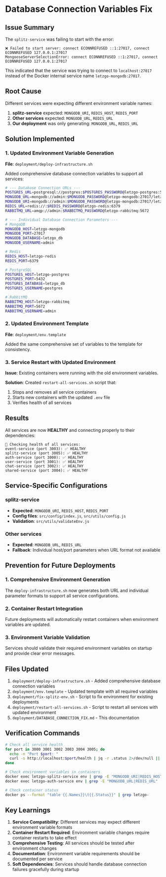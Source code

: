 # Database Connection Variables Fix

## Issue Summary

The `splitz-service` was failing to start with the error:
```
❌ Failed to start server: connect ECONNREFUSED ::1:27017, connect ECONNREFUSED 127.0.0.1:27017
MongooseServerSelectionError: connect ECONNREFUSED ::1:27017, connect ECONNREFUSED 127.0.0.1:27017
```

This indicated that the service was trying to connect to `localhost:27017` instead of the Docker internal service name `letzgo-mongodb:27017`.

## Root Cause

Different services were expecting different environment variable names:

1. **splitz-service** expected: `MONGODB_URI`, `REDIS_HOST`, `REDIS_PORT`
2. **Other services** expected: `MONGODB_URL`, `REDIS_URL`
3. **Our deployment** was only generating: `MONGODB_URL`, `REDIS_URL`

## Solution Implemented

### 1. Updated Environment Variable Generation

**File**: `deployment/deploy-infrastructure.sh`

Added comprehensive database connection variables to support all services:

```bash
# --- Database Connection URLs ---
POSTGRES_URL=postgresql://postgres:$POSTGRES_PASSWORD@letzgo-postgres:5432/letzgo_db
MONGODB_URL=mongodb://admin:$MONGODB_PASSWORD@letzgo-mongodb:27017/letzgo_db?authSource=admin
MONGODB_URI=mongodb://admin:$MONGODB_PASSWORD@letzgo-mongodb:27017/letzgo_db?authSource=admin
REDIS_URL=redis://:$REDIS_PASSWORD@letzgo-redis:6379
RABBITMQ_URL=amqp://admin:$RABBITMQ_PASSWORD@letzgo-rabbitmq:5672

# --- Individual Database Connection Parameters ---
# MongoDB
MONGODB_HOST=letzgo-mongodb
MONGODB_PORT=27017
MONGODB_DATABASE=letzgo_db
MONGODB_USERNAME=admin

# Redis  
REDIS_HOST=letzgo-redis
REDIS_PORT=6379

# PostgreSQL
POSTGRES_HOST=letzgo-postgres
POSTGRES_PORT=5432
POSTGRES_DATABASE=letzgo_db
POSTGRES_USERNAME=postgres

# RabbitMQ
RABBITMQ_HOST=letzgo-rabbitmq
RABBITMQ_PORT=5672
RABBITMQ_USERNAME=admin
```

### 2. Updated Environment Template

**File**: `deployment/env.template`

Added the same comprehensive set of variables to the template for consistency.

### 3. Service Restart with Updated Environment

**Issue**: Existing containers were running with the old environment variables.

**Solution**: Created `restart-all-services.sh` script that:
1. Stops and removes all service containers
2. Starts new containers with the updated `.env` file
3. Verifies health of all services

## Results

All services are now **HEALTHY** and connecting properly to their dependencies:

```
🏥 Checking health of all services:
event-service (port 3003): ✅ HEALTHY
splitz-service (port 3005): ✅ HEALTHY
auth-service (port 3000): ✅ HEALTHY
user-service (port 3001): ✅ HEALTHY
chat-service (port 3002): ✅ HEALTHY
shared-service (port 3004): ✅ HEALTHY
```

## Service-Specific Configurations

### splitz-service
- **Expected**: `MONGODB_URI`, `REDIS_HOST`, `REDIS_PORT`
- **Config files**: `src/config/index.js`, `src/utils/config.js`
- **Validation**: `src/utils/validateEnv.js`

### Other services
- **Expected**: `MONGODB_URL`, `REDIS_URL`
- **Fallback**: Individual host/port parameters when URL format not available

## Prevention for Future Deployments

### 1. Comprehensive Environment Generation
The `deploy-infrastructure.sh` now generates both URL and individual parameter formats to support all service configurations.

### 2. Container Restart Integration
Future deployments will automatically restart containers when environment variables are updated.

### 3. Environment Variable Validation
Services should validate their required environment variables on startup and provide clear error messages.

## Files Updated

1. `deployment/deploy-infrastructure.sh` - Added comprehensive database connection variables
2. `deployment/env.template` - Updated template with all required variables  
3. `deployment/fix-splitz-env.sh` - Script to fix environment for existing deployments
4. `deployment/restart-all-services.sh` - Script to restart all services with updated environment
5. `deployment/DATABASE_CONNECTION_FIX.md` - This documentation

## Verification Commands

```bash
# Check all service health
for port in 3000 3001 3002 3003 3004 3005; do
  echo -n "Port $port: "
  curl -s http://localhost:$port/health | jq -r .status 2>/dev/null || echo "not responding"
done

# Check environment variables in containers
docker exec letzgo-splitz-service env | grep -E "MONGODB_URI|REDIS_HOST"
docker exec letzgo-auth-service env | grep -E "MONGODB_URL|REDIS_URL"

# Check container status
docker ps --format "table {{.Names}}\t{{.Status}}" | grep letzgo-
```

## Key Learnings

1. **Service Compatibility**: Different services may expect different environment variable formats
2. **Container Restart Required**: Environment variable changes require container restarts to take effect
3. **Comprehensive Testing**: All services should be tested after environment changes
4. **Documentation**: Environment variable requirements should be documented per service
5. **Soft Dependencies**: Services should handle database connection failures gracefully during startup
